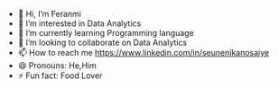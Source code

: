 - 👋 Hi, I’m Feranmi
- 👀 I’m interested in Data Analytics 
- 🌱 I’m currently learning Programming language 
- 💞️ I’m looking to collaborate on Data Analytics 
- 📫 How to reach me https://www.linkedin.com/in/seunenikanosaiye
- 😄 Pronouns: He,Him
- ⚡ Fun fact: Food Lover

<!---
December0Seven/December0Seven is a ✨ special ✨ repository because its `README.md` (this file) appears on your GitHub profile.
You can click the Preview link to take a look at your changes.
--->
